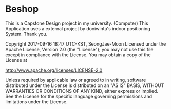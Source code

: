 # Beshop
This is a Capstone Design project in my university. (Computer) 
This Application uses a external project by doniwinta's indoor positioning System. Thank you.

Copyright 2017-09-16 18:47 UTC-KST, SeongJae-Moon
Licensed under the Apache License, Version 2.0 (the "License");
you may not use this file except in compliance with the License.
You may obtain a copy of the License at

http://www.apache.org/licenses/LICENSE-2.0

Unless required by applicable law or agreed to in writing, software
distributed under the License is distributed on an "AS IS" BASIS,
WITHOUT WARRANTIES OR CONDITIONS OF ANY KIND, either express or implied.
See the License for the specific language governing permissions and
limitations under the License.
